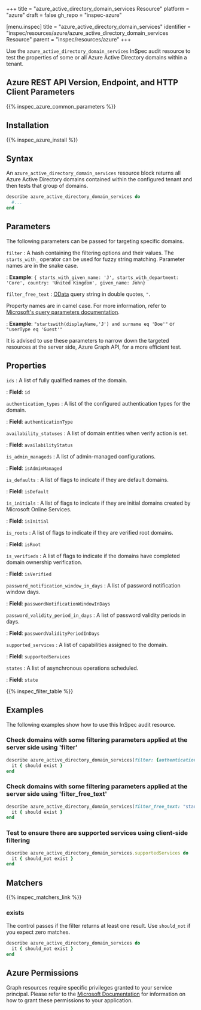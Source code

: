 +++
title = "azure_active_directory_domain_services Resource"
platform = "azure"
draft = false
gh_repo = "inspec-azure"

[menu.inspec]
title = "azure_active_directory_domain_services"
identifier = "inspec/resources/azure/azure_active_directory_domain_services Resource"
parent = "inspec/resources/azure"
+++

Use the `azure_active_directory_domain_services` InSpec audit resource to test the properties of some or all Azure Active Directory domains within a tenant.

## Azure REST API Version, Endpoint, and HTTP Client Parameters

{{% inspec_azure_common_parameters %}}

## Installation

{{% inspec_azure_install %}}

## Syntax

An `azure_active_directory_domain_services` resource block returns all Azure Active Directory domains contained within the configured tenant and then tests that group of domains.

```ruby
describe azure_active_directory_domain_services do
  #...
end
```

## Parameters

The following parameters can be passed for targeting specific domains.

`filter`
: A hash containing the filtering options and their values. The `starts_with_` operator can be used for fuzzy string matching. Parameter names are in the snake case.

: **Example**: `{ starts_with_given_name: 'J', starts_with_department: 'Core', country: 'United Kingdom', given_name: John}`

`filter_free_text`
: [OData](https://www.odata.org/getting-started/basic-tutorial/) query string in double quotes, `"`.

Property names are in camel case. For more information, refer to [Microsoft's query parameters documentation](https://docs.microsoft.com/en-us/graph/query-parameters#filter-parameter).

: **Example**: `"startswith(displayName,'J') and surname eq 'Doe'"` or `"userType eq 'Guest'"`

It is advised to use these parameters to narrow down the targeted resources at the server side, Azure Graph API, for a more efficient test.

## Properties

`ids`
: A list of fully qualified names of the domain.

: **Field**: `id`

`authentication_types`
: A list of the configured authentication types for the domain.

: **Field**: `authenticationType`

`availability_statuses`
: A list of domain entities when verify action is set.

: **Field**: `availabilityStatus`

`is_admin_manageds`
: A list of admin-managed configurations.

: **Field**: `isAdminManaged`

`is_defaults`
: A list of flags to indicate if they are default domains.

: **Field**: `isDefault`

`is_initials`
: A list of flags to indicate if they are initial domains created by Microsoft Online Services.

: **Field**: `isInitial`

`is_roots`
: A list of flags to indicate if they are verified root domains.

: **Field**: `isRoot`

`is_verifieds`
: A list of flags to indicate if the domains have completed domain ownership verification.

: **Field**: `isVerified`

`password_notification_window_in_days`
: A list of password notification window days.

: **Field**: `passwordNotificationWindowInDays`

`password_validity_period_in_days`
: A list of password validity periods in days.

: **Field**: `passwordValidityPeriodInDays`

`supported_services`
: A list of capabilities assigned to the domain.

: **Field**: `supportedServices`

`states`
: A list of asynchronous operations scheduled.

: **Field**: `state`

{{% inspec_filter_table %}}

## Examples

The following examples show how to use this InSpec audit resource.

### Check domains with some filtering parameters applied at the server side using 'filter'

```ruby
describe azure_active_directory_domain_services(filter: {authenticationType: "authenticationType-value"}) do
  it { should exist }
end
```

### Check domains with some filtering parameters applied at the server side using 'filter_free_text'

```ruby
describe azure_active_directory_domain_services(filter_free_text: "startswith(authenticationType,'authenticationType-value')") do
  it { should exist }
end
```

### Test to ensure there are supported services using client-side filtering

```ruby
describe azure_active_directory_domain_services.supportedServices do
  it { should_not exist }
end
```

## Matchers

{{% inspec_matchers_link %}}

### exists

The control passes if the filter returns at least one result. Use `should_not` if you expect zero matches.

```ruby
describe azure_active_directory_domain_services do
  it { should_not exist }
end
```

## Azure Permissions

Graph resources require specific privileges granted to your service principal. Please refer to the [Microsoft Documentation](https://docs.microsoft.com/en-us/azure/active-directory/develop/active-directory-integrating-applications#updating-an-application) for information on how to grant these permissions to your application.
